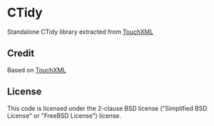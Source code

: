 # CTidy

Standalone CTidy library extracted from [TouchXML](https://github.com/TouchCode/TouchXML)

## Credit

Based on [TouchXML](https://github.com/TouchCode/TouchXML)

## License

This code is licensed under the 2-clause BSD license ("Simplified BSD License" or "FreeBSD License") license. 

